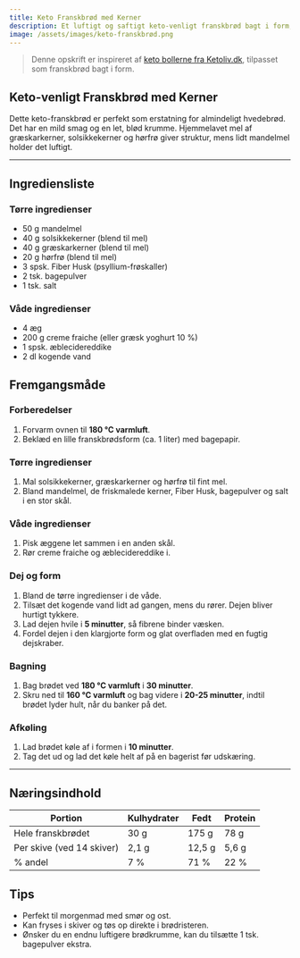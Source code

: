 ```yaml
---
title: Keto Franskbrød med Kerner
description: Et luftigt og saftigt keto-venligt franskbrød bagt i form, lavet på mandelmel, solsikkekerner, græskarkerner og hørfrø.
image: /assets/images/keto-franskbrød.png
---
```


> Denne opskrift er inspireret af [keto bollerne fra Ketoliv.dk](https://ketoliv.dk/laekre-keto-boller/), tilpasset som franskbrød bagt i form.

## Keto-venligt Franskbrød med Kerner

Dette keto-franskbrød er perfekt som erstatning for almindeligt hvedebrød. Det har en mild smag og en let, blød krumme. Hjemmelavet mel af græskarkerner, solsikkekerner og hørfrø giver struktur, mens lidt mandelmel holder det luftigt.

---

## Ingrediensliste

### Tørre ingredienser

- 50 g mandelmel
- 40 g solsikkekerner (blend til mel)
- 40 g græskarkerner (blend til mel)
- 20 g hørfrø (blend til mel)
- 3 spsk. Fiber Husk (psyllium-frøskaller)
- 2 tsk. bagepulver
- 1 tsk. salt

### Våde ingredienser

- 4 æg
- 200 g creme fraiche (eller græsk yoghurt 10 %)
- 1 spsk. æblecidereddike
- 2 dl kogende vand

## Fremgangsmåde

### Forberedelser

1. Forvarm ovnen til **180 °C varmluft**.
2. Beklæd en lille franskbrødsform (ca. 1 liter) med bagepapir.

### Tørre ingredienser

1. Mal solsikkekerner, græskarkerner og hørfrø til fint mel.
2. Bland mandelmel, de friskmalede kerner, Fiber Husk, bagepulver og salt i en stor skål.

### Våde ingredienser

1. Pisk æggene let sammen i en anden skål.
2. Rør creme fraiche og æblecidereddike i.

### Dej og form

1. Bland de tørre ingredienser i de våde.
2. Tilsæt det kogende vand lidt ad gangen, mens du rører. Dejen bliver hurtigt tykkere.
3. Lad dejen hvile i **5 minutter**, så fibrene binder væsken.
4. Fordel dejen i den klargjorte form og glat overfladen med en fugtig dejskraber.

### Bagning

1. Bag brødet ved **180 °C varmluft** i **30 minutter**.
2. Skru ned til **160 °C varmluft** og bag videre i **20-25 minutter**, indtil brødet lyder hult, når du banker på det.

### Afkøling

1. Lad brødet køle af i formen i **10 minutter**.
2. Tag det ud og lad det køle helt af på en bagerist før udskæring.

---

## Næringsindhold

<div class="bg-white rounded-lg shadow overflow-hidden my-4">
  <table class="min-w-full">
    <thead class="bg-green-50">
      <tr>
        <th class="px-6 py-3 text-left text-sm font-semibold text-gray-700">Portion</th>
        <th class="px-6 py-3 text-right text-sm font-semibold text-gray-700">Kulhydrater</th>
        <th class="px-6 py-3 text-right text-sm font-semibold text-gray-700">Fedt</th>
        <th class="px-6 py-3 text-right text-sm font-semibold text-gray-700">Protein</th>
      </tr>
    </thead>
    <tbody class="divide-y divide-gray-200">
      <tr>
        <td class="px-6 py-4 text-sm text-gray-900">Hele franskbrødet</td>
        <td class="px-6 py-4 text-sm text-gray-900 text-right">30 g</td>
        <td class="px-6 py-4 text-sm text-gray-900 text-right">175 g</td>
        <td class="px-6 py-4 text-sm text-gray-900 text-right">78 g</td>
      </tr>
      <tr class="bg-gray-50">
        <td class="px-6 py-4 text-sm text-gray-900">Per skive (ved 14 skiver)</td>
        <td class="px-6 py-4 text-sm text-gray-900 text-right">2,1 g</td>
        <td class="px-6 py-4 text-sm text-gray-900 text-right">12,5 g</td>
        <td class="px-6 py-4 text-sm text-gray-900 text-right">5,6 g</td>
      </tr>
      <tr>
        <td class="px-6 py-4 text-sm font-medium text-gray-900">% andel</td>
        <td class="px-6 py-4 text-sm text-gray-900 text-right">7 %</td>
        <td class="px-6 py-4 text-sm text-gray-900 text-right">71 %</td>
        <td class="px-6 py-4 text-sm text-gray-900 text-right">22 %</td>
      </tr>
    </tbody>
  </table>
</div>

## Tips

- Perfekt til morgenmad med smør og ost.
- Kan fryses i skiver og tøs op direkte i brødristeren.
- Ønsker du en endnu luftigere brødkrumme, kan du tilsætte 1 tsk. bagepulver ekstra.
